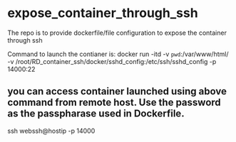 # expose_container_through_ssh
The repo is to provide dockerfile/file configuration to expose the container through ssh 

Command to launch the contianer is:
docker run -itd -v `pwd`:/var/www/html/ -v /root/RD_container_ssh/docker/sshd_config:/etc/ssh/sshd_config  -p 14000:22  <image id> 

## you can access container launched using above command from remote host. Use the password as the passpharase used in Dockerfile. 
ssh webssh@hostip -p 14000 
